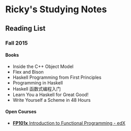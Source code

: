 # Ricky's Studying Notes

## Reading List

### Fall 2015

#### Books

* Inside the C++ Object Model
* Flex and Bison
* Haskell Programming from First Principles
* Programming in Haskell
* Haskell 函数式编程入门
* Learn You a Haskell for Great Good!
* Write Yourself a Scheme in 48 Hours

#### Open Courses

* [**FP101x** Introduction to Functional Programming - edX](https://courses.edx.org/courses/course-v1:DelftX+FP101x+3T2015/info)
